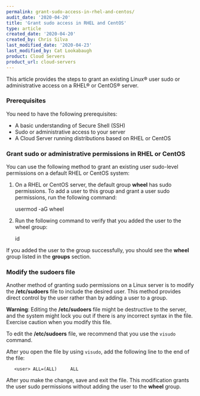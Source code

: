 ```yaml
---
permalink: grant-sudo-access-in-rhel-and-centos/
audit_date: '2020-04-20'
title: 'Grant sudo access in RHEL and CentOS'
type: article
created_date: '2020-04-20'
created_by: Chris Silva
last_modified_date: '2020-04-23'
last_modified_by: Cat Lookabaugh
product: Cloud Servers
product_url: cloud-servers
---
```


This article provides the steps to grant an existing Linux&reg; user sudo or administrative access on a RHEL&reg; or CentOS&reg; server. 


### Prerequisites

You need to have the following prerequisites:

- A basic understanding of Secure Shell (SSH)
- Sudo or administrative access to your server
- A Cloud Server running distributions based on RHEL or CentOS

### Grant sudo or administrative permissions in RHEL or CentOS

You can use the following method to grant an existing user sudo-level permissions on a default RHEL or
CentOS system:

1.  On a RHEL or CentOS server, the default group **wheel** has sudo permissions. To add a user to this
group and grant a user sudo permissions, run the following command:

       usermod -aG wheel <user>

2.  Run the following command to verify that you added the user to the wheel group:

       id <user> 

If you added the user to the group successfully, you should see the **wheel** group listed in the **groups**
section. 


### Modify the sudoers file

Another method of granting sudo permissions on a Linux server is to modify the **/etc/sudoers**
file to include the desired user. This method provides direct control by the user rather than by adding
a user to a group. 

**Warning**: Editing the **/etc/sudoers** file might be destructive to the server, and the system might
lock you out if there is any incorrect syntax in the file. Exercise caution when you modify this file. 

To edit the **/etc/sudoers** file, we recommend that you use the `visudo` command. 

After you open the file by using `visudo`, add the following line to the end of the file:

       <user> ALL=(ALL)		ALL

After you make the change, save and exit the file. This modification grants the user sudo permissions
without adding the user to the **wheel** group. 
